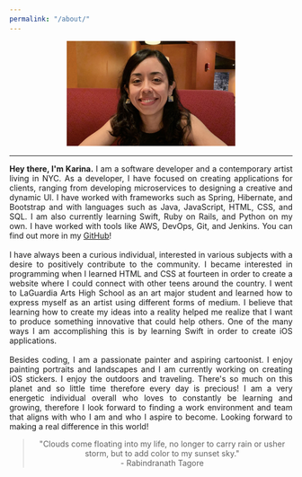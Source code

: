 ```yaml
---
permalink: "/about/"
---
```


<center>
  <center><img src="/assets/images/about_me.jpg" width="300"></center><hr>
  <p align="justify">
    <b>Hey there, I'm Karina.</b> I am a software developer and a contemporary artist living in NYC. As a developer, I have focused on creating applications for clients, ranging from developing microservices to designing a creative and dynamic UI. I have worked with frameworks such as Spring, Hibernate, and Bootstrap and with languages such as Java, JavaScript, HTML, CSS, and SQL. I am also currently learning Swift, Ruby on Rails, and Python on my own. I have worked with tools like AWS, DevOps, Git, and Jenkins. You can find out more in my <a href="https://github.com/kmacancela">GitHub</a>!
    <br><br>
    I have always been a curious individual, interested in various subjects with a desire to positively contribute to the community. I became interested in programming when I learned HTML and CSS at fourteen in order to create a website where I could connect with other teens around the country. I went to LaGuardia Arts High School as an art major student and learned how to express myself as an artist using different forms of medium. I believe that learning how to create my ideas into a reality helped me realize that I want to produce something innovative that could help others. One of the many ways I am accomplishing this is by learning Swift in order to create iOS applications.
    <br><br>
    Besides coding, I am a passionate painter and aspiring cartoonist. I enjoy painting portraits and landscapes and I am currently working on creating iOS stickers. I enjoy the outdoors and traveling. There's so much on this planet and so little time therefore every day is precious! I am a very energetic individual overall who loves to constantly be learning and growing, therefore I look forward to finding a work environment and team that aligns with who I am and who I aspire to become. Looking forward to making a real difference in this world!
    <p>
    <blockquote>
      "Clouds come floating into my life, no longer to carry rain or usher storm, but to add color to my sunset sky." <br>- Rabindranath Tagore
    </blockquote>
  </p>
